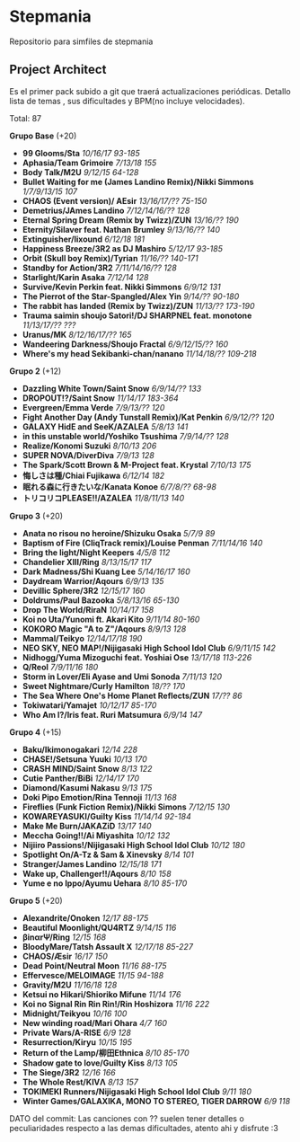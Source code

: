 # Stepmania
Repositorio para simfiles de stepmania

## Project Architect

Es el primer pack subido a git que traerá actualizaciones periódicas. Detallo lista de temas , sus  dificultades y BPM(no incluye velocidades).

Total: 87

**Grupo Base** (+20)

* **99 Glooms/Sta**    _10/16/17    93-185_
* **Aphasia/Team Grimoire**    _7/13/18   155_
* **Body Talk/M2U**    _9/12/15   64-128_
* **Bullet Waiting for me (James Landino Remix)/Nikki Simmons**    _1/7/9/13/15   107_
* **CHAOS (Event version)/ AEsir**   _13/16/17/??   75-150_
* **Demetrius/JAmes Landino**    _7/12/14/16/??   128_
* **Eternal Spring Dream (Remix by Twizz)/ZUN**    _13/16/??    190_
* **Eternity/Silaver feat. Nathan Brumley**    _9/13/16/??    140_
* **Extinguisher/lixound**   _6/12/18   181_
* **Happiness Breeze/3R2 as DJ Mashiro**   _5/12/17   93-185_
* **Orbit (Skull boy Remix)/Tyrian**   _11/16/??    140-171_
* **Standby for Action/3R2**   _7/11/14/16/??   128_
* **Starlight/Karin Asaka**    _7/12/14   128_
* **Survive/Kevin Perkin feat. Nikki Simmons**   _6/9/12    131_
* **The Pierrot of the Star-Spangled/Alex Yin**   _9/14/??   90-180_
* **The rabbit has landed (Remix by Twizz)/ZUN**   _11/13/??    173-190_
* **Trauma saimin shoujo Satori!/DJ SHARPNEL feat. monotone**    _11/13/17/??   ???_
* **Uranus/MK**    _8/12/16/17/??   165_
* **Wandeering Darkness/Shoujo Fractal**   _6/9/12/15/??    160_
* **Where's my head Sekibanki-chan/nanano**    _11/14/18/??   109-218_

**Grupo 2** (+12)

* **Dazzling White Town/Saint Snow**    _6/9/14/??    133_
* **DROPOUT!?/Saint Snow**    _11/14/17    183-364_
* **Evergreen/Emma Verde**    _7/9/13/??    120_
* **Fight Another Day (Andy Tunstall Remix)/Kat Penkin**    _6/9/12/??    120_
* **GALAXY  HidE and SeeK/AZALEA**    _5/8/13    141_
* **in this unstable world/Yoshiko Tsushima**    _7/9/14/??    128_
* **Realize/Konomi Suzuki**    _8/10/13    206_
* **SUPER NOVA/DiverDiva**    _7/9/13    128_
* **The Spark/Scott Brown & M-Project feat. Krystal**    _7/10/13    175_
* **悔しさは種/Chiai Fujikawa**    _6/12/14    182_
* **眠れる森に行きたいな/Kanata Konoe**    _6/7/8/??    68-98_
* **トリコリコPLEASE!!/AZALEA**    _11/8/11/13    140_

**Grupo 3** (+20)

* **Anata no risou no heroine/Shizuku Osaka**   _5/7/9    89_
* **Baptism of Fire (CliqTrack remix)/Louise Penman**   _7/11/14/16   140_
* **Bring the light/Night Keepers**   _4/5/8    112_
* **Chandelier XIII/Ring**    _8/13/15/17    117_
* **Dark Madness/Shi Kuang Lee**    _5/14/16/17   160_
* **Daydream Warrior/Aqours**   _6/9/13   135_
* **Devillic Sphere/3R2**   _12/15/17   160_
* **Doldrums/Paul Bazooka**   _5/8/13/16    65-130_
* **Drop The World/RiraN**    _10/14/17   158_
* **Koi no Uta/Yunomi ft. Akari Kito**    _9/11/14    80-160_
* **KOKORO Magic "A to Z"/Aqours**    _8/9/13   128_
* **Mammal/Teikyo**   _12/14/17/18    190_
* **NEO SKY, NEO MAP!/Nijigasaki High School Idol Club**    _6/9/11/15    142_
* **Nidhogg/Yuma Mizoguchi feat. Yoshiai Ose**    _13/17/18   113-226_
* **Q/Reol**    _7/9/11/16    180_
* **Storm in Lover/Eli Ayase and Umi Sonoda**   _7/11/13    120_
* **Sweet Nightmare/Curly Hamilton**    _18/??    170_
* **The Sea Where One's Home Planet Reflects/ZUN**    _17/??    86_
* **Tokiwatari/Yamajet**    _10/12/17   85-170_
* **Who Am I?/Iris feat. Ruri Matsumura**   _6/9/14   147_

**Grupo 4** (+15)

* **Baku/Ikimonogakari**   _12/14    228_
* **CHASE!/Setsuna Yuuki**   _10/13    170_
* **CRASH MIND/Saint Snow**   _8/13    122_
* **Cutie Panther/BiBi**   _12/14/17    170_
* **Diamond/Kasumi Nakasu**   _9/13    175_
* **Doki Pipo Emotion/Rina Tennoji**   _11/13    168_
* **Fireflies (Funk Fiction Remix)/Nikki Simons**   _7/12/15    130_
* **KOWAREYASUKI/Guilty Kiss**   _11/14/14    92-184_
* **Make Me Burn/JAKAZiD**   _13/17    140_
* **Meccha Going!!/Ai Miyashita**   _10/12    132_
* **Nijiiro Passions!/Nijigasaki High School Idol Club**   _10/12    180_
* **Spotlight On/A-Tz & Sam & Xinevsky**   _8/14    101_
* **Stranger/James Landino**   _12/15/18    171_
* **Wake up, Challenger!!/Aqours**   _8/10    158_
* **Yume e no Ippo/Ayumu Uehara**   _8/10    85-170_

**Grupo 5** (+20)

* **Alexandrite/Onoken**   _12/17    88-175_
* **Beautiful Moonlight/QU4RTZ**   _9/14/15    116_
* **βinαrΨ/Ring**   _12/15    168_
* **BloodyMare/Tatsh Assault X**   _12/17/18    85-227_
* **CHAOS/Æsir**   _16/17    150_
* **Dead Point/Neutral Moon**   _11/16    88-175_
* **Effervesce/MELOIMAGE**   _11/15    94-188_
* **Gravity/M2U**   _11/16/18    128_
* **Ketsui no Hikari/Shioriko Mifune**   _11/14    176_
* **Koi no Signal Rin Rin Rin!/Rin Hoshizora**   _11/16    222_
* **Midnight/Teikyou**   _10/16    100_
* **New winding road/Mari Ohara**   _4/7    160_
* **Private Wars/A-RISE**   _6/9    128_
* **Resurrection/Kiryu**   _10/15    195_
* **Return of the Lamp/柳田Ethnica**   _8/10    85-170_
* **Shadow gate to love/Guilty Kiss**   _8/13    105_
* **The Siege/3R2**   _12/16    166_
* **The Whole Rest/KIVΛ**   _8/13    157_
* **TOKIMEKI Runners/Nijigasaki High School Idol Club**   _9/11    180_
* **Winter Games/GALAXIKA, MONO TO STEREO, TIGER DARROW**   _6/9    118_

DATO del commit: Las canciones con ?? suelen tener detalles o peculiaridades respecto a las demas dificultades, atento ahi y disfrute :3
